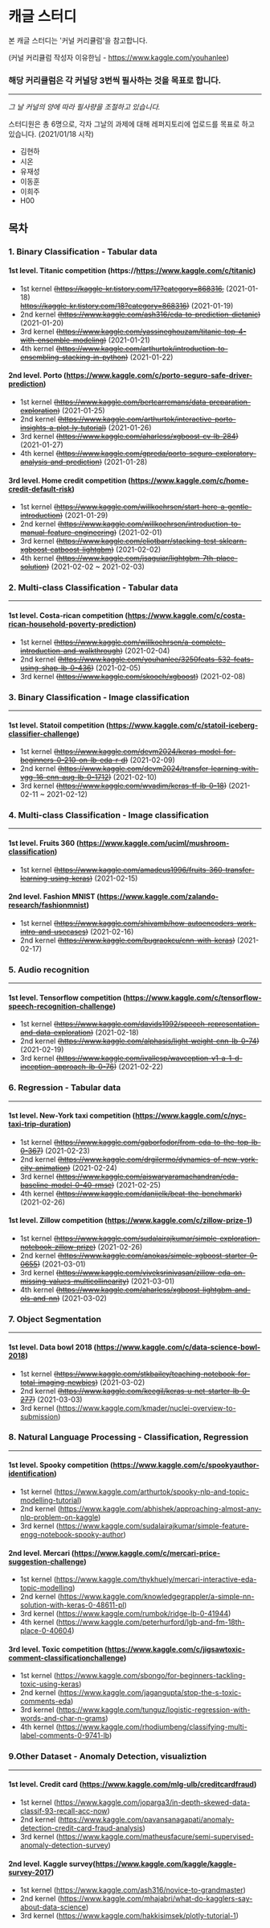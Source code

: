 # 캐글 스터디

본 캐글 스터디는 '커널 커리큘럼'을 참고합니다.

(커널 커리큘럼 작성자 이유한님 - https://www.kaggle.com/youhanlee)

### 해당 커리큘럼은 각 커널당 3번씩 필사하는 것을 목표로 합니다.
 ------
_그 날 커널의 양에 따라 필사량을 조절하고 있습니다._

스터디원은 총 6명으로, 각자 그날의 과제에 대해 레퍼지토리에 업로드를 목표로 하고 있습니다. (2021/01/18 시작)
+ 김현하
+ 시온
+ 유재성
+ 이동훈
+ 이희주
+ H00

## 목차

### 1. Binary Classification - Tabular data
  ####  1st level. Titanic competition (https://https://www.kaggle.com/c/titanic)
  + 1st kernel ~~(https://kaggle-kr.tistory.com/17?category=868316,~~  (2021-01-18) 
  <br> ~~https://kaggle-kr.tistory.com/18?category=868316)~~  (2021-01-19)
  + 2nd kernel ~~(https://www.kaggle.com/ash316/eda-to-prediction-dietanic)~~  (2021-01-20)
  + 3rd kernel ~~(https://www.kaggle.com/yassineghouzam/titanic-top-4-with-ensemble-modeling)~~ (2021-01-21)
  + 4th kernel ~~(https://www.kaggle.com/arthurtok/introduction-to-ensembling-stacking-in-python)~~  (2021-01-22)
  #### 2nd level. Porto (https://www.kaggle.com/c/porto-seguro-safe-driver-prediction)
  + 1st kernel ~~(https://www.kaggle.com/bertcarremans/data-preparation-exploration)~~  (2021-01-25)
  + 2nd kernel ~~(https://www.kaggle.com/arthurtok/interactive-porto-insights-a-plot-ly-tutorial)~~  (2021-01-26)
  + 3rd kernel ~~(https://www.kaggle.com/aharless/xgboost-cv-lb-284)~~  (2021-01-27)
  + 4th kernel ~~(https://www.kaggle.com/gpreda/porto-seguro-exploratory-analysis-and-prediction)~~  (2021-01-28)
  #### 3rd level. Home credit competition (https://www.kaggle.com/c/home-credit-default-risk)
  + 1st kernel ~~(https://www.kaggle.com/willkoehrsen/start-here-a-gentle-introduction)~~  (2021-01-29)
  + 2nd kernel ~~(https://www.kaggle.com/willkoehrsen/introduction-to-manual-feature-engineering)~~  (2021-02-01)
  + 3rd kernel ~~(https://www.kaggle.com/eliotbarr/stacking-test-sklearn-xgboost-catboost-lightgbm)~~  (2021-02-02)
  + 4th kernel ~~(https://www.kaggle.com/jsaguiar/lightgbm-7th-place-solution)~~  (2021-02-02 ~ 2021-02-03)

### 2. Multi-class Classification - Tabular data
-------
  #### 1st level. Costa-rican competition (https://www.kaggle.com/c/costa-rican-household-poverty-prediction)
  + 1st kernel ~~(https://www.kaggle.com/willkoehrsen/a-complete-introduction-and-walkthrough)~~  (2021-02-04)
  + 2nd kernel ~~(https://www.kaggle.com/youhanlee/3250feats-532-feats-using-shap-lb-0-436)~~  (2021-02-05)
  + 3rd kernel ~~(https://www.kaggle.com/skooch/xgboost)~~  (2021-02-08)
### 3. Binary Classification - Image classification
-----
  #### 1st level. Statoil competition (https://www.kaggle.com/c/statoil-iceberg-classifier-challenge)
  + 1st kernel ~~(https://www.kaggle.com/devm2024/keras-model-for-beginners-0-210-on-lb-eda-r-d)~~  (2021-02-09)
  + 2nd kernel ~~(https://www.kaggle.com/devm2024/transfer-learning-with-vgg-16-cnn-aug-lb-0-1712)~~ (2021-02-10)
  + 3rd kernel ~~(https://www.kaggle.com/wvadim/keras-tf-lb-0-18)~~ (2021-02-11 ~ 2021-02-12)
### 4. Multi-class Classification - Image classification
-----
  #### 1st level. Fruits 360 (https://www.kaggle.com/uciml/mushroom-classification)
  + 1st kernel ~~(https://www.kaggle.com/amadeus1996/fruits-360-transfer-learning-using-keras)~~ (2021-02-15)
  #### 2nd level. Fashion MNIST (https://www.kaggle.com/zalando-research/fashionmnist)
  + 1st kernel ~~(https://www.kaggle.com/shivamb/how-autoencoders-work-intro-and-usecases)~~ (2021-02-16)
  + 2nd kernel ~~(https://www.kaggle.com/bugraokcu/cnn-with-keras)~~  (2021-02-17)

### 5. Audio recognition
-------
  #### 1st level. Tensorflow competition (https://www.kaggle.com/c/tensorflow-speech-recognition-challenge)
  + 1st kernel ~~(https://www.kaggle.com/davids1992/speech-representation-and-data-exploration)~~  (2021-02-18)
  + 2nd kernel ~~(https://www.kaggle.com/alphasis/light-weight-cnn-lb-0-74)~~  (2021-02-19)
  + 3rd kernel ~~(https://www.kaggle.com/ivallesp/wavception-v1-a-1-d-inception-approach-lb-0-76)~~  (2021-02-22)
### 6. Regression - Tabular data
-------
  #### 1st level. New-York taxi competition (https://www.kaggle.com/c/nyc-taxi-trip-duration)
  + 1st kernel ~~(https://www.kaggle.com/gaborfodor/from-eda-to-the-top-lb-0-367)~~  (2021-02-23)
  + 2nd kernel ~~(https://www.kaggle.com/drgilermo/dynamics-of-new-york-city-animation)~~  (2021-02-24)
  + 3rd kernel ~~(https://www.kaggle.com/aiswaryaramachandran/eda-baseline-model-0-40-rmse)~~  (2021-02-25)
  + 4th kernel ~~(https://www.kaggle.com/danijelk/beat-the-benchmark)~~  (2021-02-26)
  #### 1st level. Zillow competition (https://www.kaggle.com/c/zillow-prize-1)
  + 1st kernel ~~(https://www.kaggle.com/sudalairajkumar/simple-exploration-notebook-zillow-prize)~~  (2021-02-26)
  + 2nd kernel ~~(https://www.kaggle.com/anokas/simple-xgboost-starter-0-0655)~~  (2021-03-01)
  + 3rd kernel ~~(https://www.kaggle.com/viveksrinivasan/zillow-eda-on-missing-values-multicollinearity)~~  (2021-03-01)
  + 4th kernel ~~(https://www.kaggle.com/aharless/xgboost-lightgbm-and-ols-and-nn)~~  (2021-03-02)
### 7. Object Segmentation
-------
  #### 1st level. Data bowl 2018 (https://www.kaggle.com/c/data-science-bowl-2018)
  + 1st kernel ~~(https://www.kaggle.com/stkbailey/teaching-notebook-for-total-imaging-newbies)~~  (2021-03-02)
  + 2nd kernel ~~(https://www.kaggle.com/keegil/keras-u-net-starter-lb-0-277)~~  (2021-03-03)
  + 3rd kernel (https://www.kaggle.com/kmader/nuclei-overview-to-submission)

### 8. Natural Language Processing - Classification, Regression
-------
  #### 1st level. Spooky competition (https://www.kaggle.com/c/spookyauthor-identification)
  + 1st kernel (https://www.kaggle.com/arthurtok/spooky-nlp-and-topic-modelling-tutorial)
  + 2nd kernel (https://www.kaggle.com/abhishek/approaching-almost-any-nlp-problem-on-kaggle)
  + 3rd kernel (https://www.kaggle.com/sudalairajkumar/simple-feature-engg-notebook-spooky-author)
  #### 2nd level. Mercari (https://www.kaggle.com/c/mercari-price-suggestion-challenge)
  + 1st kernel (https://www.kaggle.com/thykhuely/mercari-interactive-eda-topic-modelling)
  + 2nd kernel (https://www.kaggle.com/knowledgegrappler/a-simple-nn-solution-with-keras-0-48611-pl)
  + 3rd kernel (https://www.kaggle.com/rumbok/ridge-lb-0-41944)
  + 4th kernel (https://www.kaggle.com/peterhurford/lgb-and-fm-18th-place-0-40604)
  #### 3rd level. Toxic competition (https://www.kaggle.com/c/jigsawtoxic-comment-classificationchallenge)
  + 1st kernel (https://www.kaggle.com/sbongo/for-beginners-tackling-toxic-using-keras)
  + 2nd kernel (https://www.kaggle.com/jagangupta/stop-the-s-toxic-comments-eda)
  + 3rd kernel (https://www.kaggle.com/tunguz/logistic-regression-with-words-and-char-n-grams)
  + 4th kernel (https://www.kaggle.com/rhodiumbeng/classifying-multi-label-comments-0-9741-lb)
### 9.Other Dataset - Anomaly Detection, visualiztion
-------
  #### 1st level. Credit card (https://www.kaggle.com/mlg-ulb/creditcardfraud)
  + 1st kernel (https://www.kaggle.com/joparga3/in-depth-skewed-data-classif-93-recall-acc-now)
  + 2nd kernel (https://www.kaggle.com/pavansanagapati/anomaly-detection-credit-card-fraud-analysis)
  + 3rd kernel (https://www.kaggle.com/matheusfacure/semi-supervised-anomaly-detection-survey)
  #### 2nd level. Kaggle survey(https://www.kaggle.com/kaggle/kaggle-survey-2017)
  + 1st kernel (https://www.kaggle.com/ash316/novice-to-grandmaster)
  + 2nd kernel (https://www.kaggle.com/mhajabri/what-do-kagglers-say-about-data-science)
  + 3rd kernel (https://www.kaggle.com/hakkisimsek/plotly-tutorial-1)
